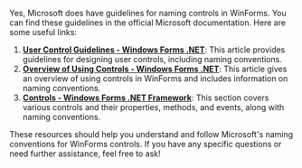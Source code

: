 Yes, Microsoft does have guidelines for naming controls in WinForms. You can find these guidelines in the official Microsoft documentation. Here are some useful links:

1. **[User Control Guidelines - Windows Forms .NET](https://learn.microsoft.com/en-us/dotnet/desktop/winforms/controls-design/usercontrol-guidelines?view=netdesktop-9.0)**: This article provides guidelines for designing user controls, including naming conventions.
2. **[Overview of Using Controls - Windows Forms .NET](https://learn.microsoft.com/en-us/dotnet/desktop/winforms/controls/overview?view=netdesktop-9.0)**: This article gives an overview of using controls in WinForms and includes information on naming conventions.
3. **[Controls - Windows Forms .NET Framework](https://learn.microsoft.com/en-us/dotnet/desktop/winforms/controls/?view=netframeworkdesktop-4.8)**: This section covers various controls and their properties, methods, and events, along with naming conventions.

These resources should help you understand and follow Microsoft's naming conventions for WinForms controls. If you have any specific questions or need further assistance, feel free to ask!
